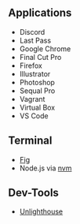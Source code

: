 ## Applications

* Discord
* Last Pass
* Google Chrome
* Final Cut Pro
* Firefox
* Illustrator
* Photoshop
* Sequal Pro
* Vagrant
* Virtual Box
* VS Code

## Terminal

* [Fig](https://fig.io/)
* Node.js via [nvm](https://github.com/creationix/nvm)


## Dev-Tools

* [Unlighthouse](https://github.com/harlan-zw/unlighthouse)